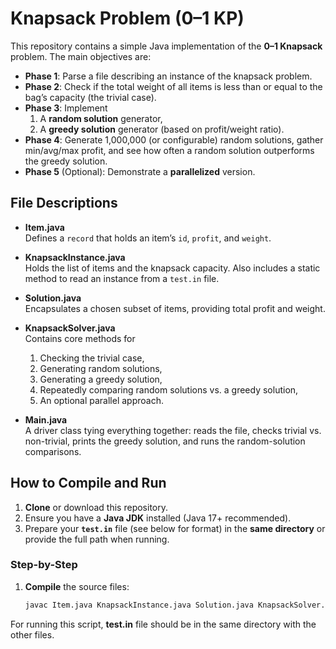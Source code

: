 # Knapsack Problem (0–1 KP)

This repository contains a simple Java implementation of the **0–1 Knapsack** problem. The main objectives are:

- **Phase 1**: Parse a file describing an instance of the knapsack problem.  
- **Phase 2**: Check if the total weight of all items is less than or equal to the bag’s capacity (the trivial case).  
- **Phase 3**: Implement  
  1. A **random solution** generator,  
  2. A **greedy solution** generator (based on profit/weight ratio).  
- **Phase 4**: Generate 1,000,000 (or configurable) random solutions, gather min/avg/max profit, and see how often a random solution outperforms the greedy solution.  
- **Phase 5** (Optional): Demonstrate a **parallelized** version.

## File Descriptions

- **Item.java**  
  Defines a `record` that holds an item’s `id`, `profit`, and `weight`.

- **KnapsackInstance.java**  
  Holds the list of items and the knapsack capacity. Also includes a static method to read an instance from a `test.in` file.

- **Solution.java**  
  Encapsulates a chosen subset of items, providing total profit and weight.

- **KnapsackSolver.java**  
  Contains core methods for  
  1. Checking the trivial case,  
  2. Generating random solutions,  
  3. Generating a greedy solution,  
  4. Repeatedly comparing random solutions vs. a greedy solution,  
  5. An optional parallel approach.

- **Main.java**  
  A driver class tying everything together: reads the file, checks trivial vs. non-trivial, prints the greedy solution, and runs the random-solution comparisons.

## How to Compile and Run

1. **Clone** or download this repository.  
2. Ensure you have a **Java JDK** installed (Java 17+ recommended).
3. Prepare your **`test.in`** file (see below for format) in the **same directory** or provide the full path when running.

### Step-by-Step

1. **Compile** the source files:

   ```bash
   javac Item.java KnapsackInstance.java Solution.java KnapsackSolver.java Main.java

For running this script, **test.in** file should be in the same directory with the other files.
